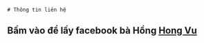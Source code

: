     # Thông tin liên hệ 
## Bấm vào để lấy facebook bà Hồng [Hong Vu](https://www.facebook.com/100015182469872)
